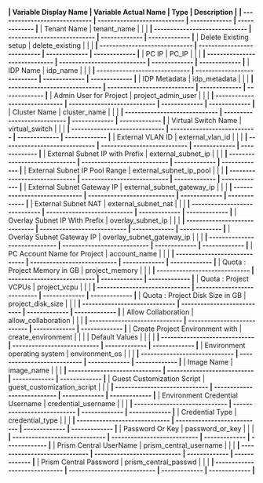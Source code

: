 **| Variable Display Name         | Variable Actual Name | Type  | Description   |**
**| ----------------------------- | --------------------------- | ------------- | ------------- |**
  | Tenant Name                   |  tenant_name                |   |   |
**| ----------------------------- | --------------------------- | ------------- | ------------- |**
| Delete Existing setup           |  delete_existing            |   |   |
**| ----------------------------- | --------------------------- | ------------- | ------------- |**
| PC IP                           |  PC_IP                      |   |   |
**| ----------------------------- | --------------------------- | ------------- | ------------- |**
| IDP Name                        |  idp_name                   |   |   |
**| ----------------------------- | --------------------------- | ------------- | ------------- |** 
| IDP Metadata                    |  idp_metadata               |   |   |
**| ----------------------------- | --------------------------- | ------------- | ------------- |**
| Admin User for Project          |  project_admin_user         |   |   |
**| ----------------------------- | --------------------------- | ------------- | ------------- |**
| Cluster Name                    |  cluster_name               |   |   |
**| ----------------------------- | --------------------------- | ------------- | ------------- |**
| Virtual Switch Name             |  virtual_switch             |   |   |
**| ----------------------------- | --------------------------- | ------------- | ------------- |**
| External VLAN ID                | external_vlan_id            |   |   |
**| ----------------------------- | --------------------------- | ------------- | ------------- |**
| External Subnet IP with Prefix  | external_subnet_ip          |   |   |
**| ----------------------------- | --------------------------- | ------------- | ------------- |**
| External Subnet IP Pool Range   | external_subnet_ip_pool     |   |   |
**| ----------------------------- | --------------------------- | ------------- | ------------- |**
| External Subnet Gateway IP      | external_subnet_gateway_ip  |   |   |
**| ----------------------------- | --------------------------- | ------------- | ------------- |**
| External Subnet NAT             | external_subnet_nat         |   |   |
**| ----------------------------- | --------------------------- | ------------- | ------------- |**
| Overlay Subnet IP With Prefix   | overlay_subnet_ip           |   |   |
**| ----------------------------- | --------------------------- | ------------- | ------------- |**
| Overlay Subnet Gateway IP       | overlay_subnet_gateway_ip   |   |   |
**| ----------------------------- | --------------------------- | ------------- | ------------- |**
| PC Account Name for Project     | account_name                |   |   |
**| ----------------------------- | --------------------------- | ------------- | ------------- |**
| Quota : Project Memory in GB    | project_memory              |   |   |
**| ----------------------------- | --------------------------- | ------------- | ------------- |**
| Quota : Project VCPUs           | project_vcpu                |   |   |
**| ----------------------------- | --------------------------- | ------------- | ------------- |**
| Quota : Project Disk Size in GB | project_disk_size           |   |   |
**| ----------------------------- | --------------------------- | ------------- | ------------- |**
| Allow Collaboration             | allow_collaboration         |   |   |
**| ----------------------------- | --------------------------- | ------------- | ------------- |**
| Create Project Environment with | create_environment          |   |   |
| Default Values                  |                             |   |   |
**| ----------------------------- | --------------------------- | ------------- | ------------- |**
| Environment operating system    | environment_os              |   |   |
**| ----------------------------- | --------------------------- | ------------- | ------------- |**
| Image Name                      | image_name                  |   |   |
**| ----------------------------- | --------------------------- | ------------- | ------------- |**
| Guest Customization Script      | guest_customization_script  |   |   |
**| ----------------------------- | --------------------------- | ------------- | ------------- |**
| Environment Credential Username | credential_username         |   |   |
**| ----------------------------- | --------------------------- | ------------- | ------------- |**
| Credential Type                 | credential_type             |    |   |
**| ----------------------------- | --------------------------- | ------------- | ------------- |**
| Password Or Key                 | password_or_key             |   |   |
**| ----------------------------- | --------------------------- | ------------- | ------------- |**
| Prism Central UserName          | prism_central_username      |   |   |
**| ----------------------------- | --------------------------- | ------------- | ------------- |**
| Prism Central Password          | prism_central_passwd        |   |   |
**| ----------------------------- | --------------------------- | ------------- | ------------- |**
